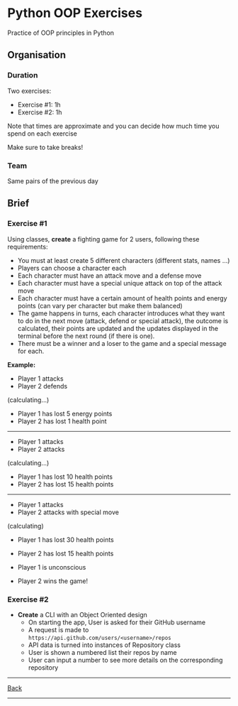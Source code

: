# Python OOP Exercises

Practice of OOP principles in Python

## Organisation

### Duration

Two exercises:

- Exercise #1: 1h
- Exercise #2: 1h

Note that times are approximate and you can decide how much time you spend on each exercise

Make sure to take breaks!

### Team

Same pairs of the previous day

## Brief

### Exercise #1

Using classes, **create** a fighting game for 2 users, following these requirements:

- You must at least create 5 different characters (different stats, names ...)
- Players can choose a character each
- Each character must have an attack move and a defense move
- Each character must have a special unique attack on top of the attack move
- Each character must have a certain amount of health points and energy points (can vary per character but make them balanced)
- The game happens in turns, each character introduces what they want to do in the next move (attack, defend or special attack), the outcome is calculated, their points are updated and the updates displayed in the terminal before the next round (if there is one). 
- There must be a winner and a loser to the game and a special message for each. 

**Example:**

- Player 1 attacks
- Player 2 defends

(calculating...)

- Player 1 has lost 5 energy points
- Player 2 has lost 1 health point

---------------

- Player 1 attacks
- Player 2 attacks

(calculating...)

- Player 1 has lost 10 health points
- Player 2 has lost 15 health points 

----------------

- Player 1 attacks
- Player 2 attacks with special move

(calculating)

- Player 1 has lost 30 health points
- Player 2 has lost 15 health points

- Player 1 is unconscious
- Player 2 wins the game!

### Exercise #2

- **Create** a CLI with an Object Oriented design
  - On starting the app, User is asked for their GitHub username
  - A request is made to `https://api.github.com/users/<username>/repos`
  - API data is turned into instances of Repository class
  - User is shown a numbered list their repos by name
  - User can input a number to see more details on the corresponding repository

---

[Back](./README.md)

---
